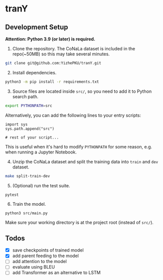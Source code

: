 # tranY

## Development Setup

**Attention: Python 3.9 (or later) is required.**

1. Clone the repository. The CoNaLa dataset is included in the repo(~50MB) so this may take several minutes.

```bash
git clone git@github.com:YizhePKU/tranY.git
```

2. Install dependencies.

```bash
python3 -m pip install -r requirements.txt
```

3. Source files are located inside `src/`, so you need to add it to Python search path.

```bash
export PYTHONPATH=src
```
 
 Alternatively, you can add the following lines to your entry scripts:
 
```python3
import sys
sys.path.append("src")

# rest of your script...
```

 This is useful when it's hard to modify `PYTHONPATH` for some reason, e.g. when running a Jupyter Notebook.

4. Unzip the CoNaLa dataset and split the training data into `train` and `dev` dataset.

```bash
make split-train-dev
```

5. (Optional) run the test suite.

```bash
pytest
```

6. Train the model.

```
python3 src/main.py
```

 Make sure your working directory is at the project root (instead of `src/`).

## Todos

- [x] save checkpoints of trained model
- [x] add parent feeding to the model
- [ ] add attention to the model
- [ ] evaluate using BLEU
- [ ] add Transformer as an alternative to LSTM
